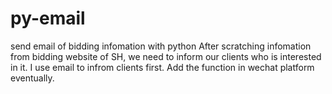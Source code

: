 # py-email
send email of bidding infomation with python
After scratching infomation from bidding website of SH, we need to inform our clients who is interested in it. I use email to infrom clients first. Add the function in wechat platform eventually. 
